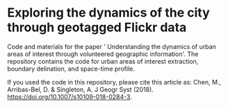 # Exploring the dynamics of the city through geotagged Flickr data
Code and materials for the paper ' Understanding the dynamics of urban areas of interest through volunteered geographic information'.
The repository contains the code for urban areas of interest extraction, boundary delination, and space-time profile.

If you used the code in this repository, please cite this article as: Chen, M., Arribas-Bel, D. & Singleton, A. J Geogr Syst (2018). https://doi.org/10.1007/s10109-018-0284-3. 
